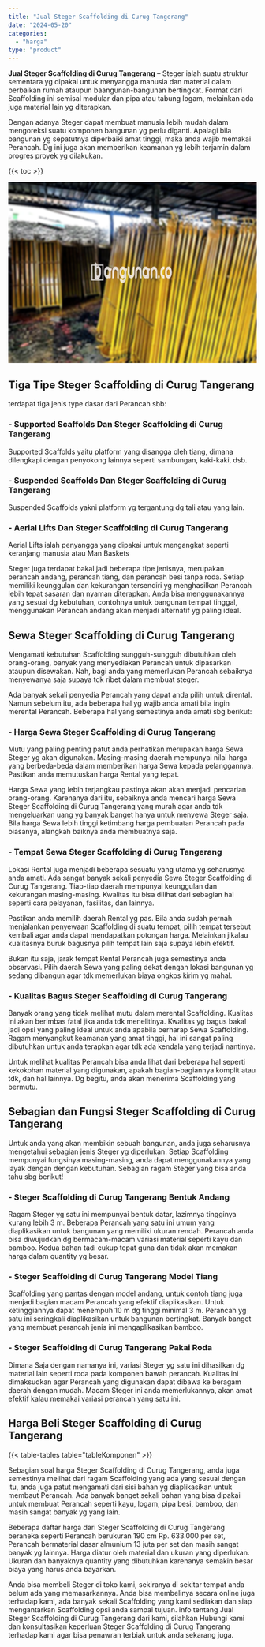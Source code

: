 ```yaml
---
title: "Jual Steger Scaffolding di Curug Tangerang"
date: "2024-05-20"
categories: 
  - "harga"
type: "product"
---
```


**Jual Steger Scaffolding di Curug Tangerang** – Steger ialah suatu struktur sementara yg dipakai untuk menyangga manusia dan material dalam perbaikan rumah ataupun baangunan-bangunan bertingkat. Format dari Scaffolding ini semisal modular dan pipa atau tabung logam, melainkan ada juga material lain yg diterapkan.

Dengan adanya Steger dapat membuat manusia lebih mudah dalam mengoreksi suatu komponen bangunan yg perlu diganti. Apalagi bila bangunan yg sepatutnya diperbaiki amat tinggi, maka anda wajib memakai Perancah. Dg ini juga akan memberikan keamanan yg lebih terjamin dalam progres proyek yg dilakukan.

{{< toc >}}

![Jual Steger Scaffolding di Curug Tangerang](/images/sewa-scaffolding-steger-11.png)

## Tiga Tipe Steger Scaffolding di Curug Tangerang

terdapat tiga jenis type dasar dari Perancah sbb:

### \- Supported Scaffolds Dan Steger Scaffolding di Curug Tangerang

Supported Scaffolds yaitu platform yang disangga oleh tiang, dimana dilengkapi dengan penyokong lainnya seperti sambungan, kaki-kaki, dsb.

### \- Suspended Scaffolds Dan Steger Scaffolding di Curug Tangerang

Suspended Scaffolds yakni platform yg tergantung dg tali atau yang lain.

### \- Aerial Lifts Dan Steger Scaffolding di Curug Tangerang

Aerial Lifts ialah penyangga yang dipakai untuk mengangkat seperti keranjang manusia atau Man Baskets

Steger juga terdapat bakal jadi beberapa tipe jenisnya, merupakan perancah andang, perancah tiang, dan perancah besi tanpa roda. Setiap memiliki keunggulan dan kekurangan tersendiri yg menghasilkan Perancah lebih tepat sasaran dan nyaman diterapkan. Anda bisa menggunakannya yang sesuai dg kebutuhan, contohnya untuk bangunan tempat tinggal, menggunakan Perancah andang akan menjadi alternatif yg paling ideal.

## Sewa Steger Scaffolding di Curug Tangerang

Mengamati kebutuhan Scaffolding sungguh-sungguh dibutuhkan oleh orang-orang, banyak yang menyediakan Perancah untuk dipasarkan ataupun disewakan. Nah, bagi anda yang memerlukan Perancah sebaiknya menyewanya saja supaya tdk ribet dalam membuat steger.

Ada banyak sekali penyedia Perancah yang dapat anda pilih untuk dirental. Namun sebelum itu, ada beberapa hal yg wajib anda amati bila ingin merental Perancah. Beberapa hal yang semestinya anda amati sbg berikut:

### \- Harga Sewa Steger Scaffolding di Curug Tangerang

Mutu yang paling penting patut anda perhatikan merupakan harga Sewa Steger yg akan digunakan. Masing-masing daerah mempunyai nilai harga yang berbeda-beda dalam memberikan harga Sewa kepada pelanggannya. Pastikan anda memutuskan harga Rental yang tepat.

Harga Sewa yang lebih terjangkau pastinya akan akan menjadi pencarian orang-orang. Karenanya dari itu, sebaiknya anda mencari harga Sewa Steger Scaffolding di Curug Tangerang yang murah agar anda tdk mengeluarkan uang yg banyak banget hanya untuk menyewa Steger saja. Bila harga Sewa lebih tinggi ketimbang harga pembuatan Perancah pada biasanya, alangkah baiknya anda membuatnya saja.

### \- Tempat Sewa Steger Scaffolding di Curug Tangerang

Lokasi Rental juga menjadi beberapa sesuatu yang utama yg seharusnya anda amati. Ada sangat banyak sekali penyedia Sewa Steger Scaffolding di Curug Tangerang. Tiap-tiap daerah mempunyai keunggulan dan kekurangan masing-masing. Kwalitas itu bisa dilihat dari sebagian hal seperti cara pelayanan, fasilitas, dan lainnya.

Pastikan anda memilih daerah Rental yg pas. Bila anda sudah pernah menjalankan penyewaan Scaffolding di suatu tempat, pilih tempat tersebut kembali agar anda dapat mendapatkan potongan harga. Melainkan jikalau kualitasnya buruk bagusnya pilih tempat lain saja supaya lebih efektif.

Bukan itu saja, jarak tempat Rental Perancah juga semestinya anda observasi. Pilih daerah Sewa yang paling dekat dengan lokasi bangunan yg sedang dibangun agar tdk memerlukan biaya ongkos kirim yg mahal.

### \- Kualitas Bagus Steger Scaffolding di Curug Tangerang

Banyak orang yang tidak melihat mutu dalam merental Scaffolding. Kualitas ini akan berimbas fatal jika anda tdk menelitinya. Kwalitas yg bagus bakal jadi opsi yang paling ideal untuk anda apabila berharap Sewa Scaffolding. Ragam menyangkut keamanan yang amat tinggi, hal ini sangat paling dibutuhkan untuk anda terapkan agar tdk ada kendala yang terjadi nantinya.

Untuk melihat kualitas Perancah bisa anda lihat dari beberapa hal seperti kekokohan material yang digunakan, apakah bagian-bagiannya komplit atau tdk, dan hal lainnya. Dg begitu, anda akan menerima Scaffolding yang bermutu.

## Sebagian dan Fungsi Steger Scaffolding di Curug Tangerang

Untuk anda yang akan membikin sebuah bangunan, anda juga seharusnya mengetahui sebagian jenis Steger yg diperlukan. Setiap Scaffolding mempunyai fungsinya masing-masing, anda dapat menggunakannya yang layak dengan dengan kebutuhan. Sebagian ragam Steger yang bisa anda tahu sbg berikut!

### \- Steger Scaffolding di Curug Tangerang Bentuk Andang

Ragam Steger yg satu ini mempunyai bentuk datar, lazimnya tingginya kurang lebih 3 m. Beberapa Perancah yang satu ini umum yang diaplikasikan untuk bangunan yang memiliki ukuran rendah. Perancah anda bisa diwujudkan dg bermacam-macam variasi material seperti kayu dan bamboo. Kedua bahan tadi cukup tepat guna dan tidak akan memakan harga dalam quantity yg besar.

### \- Steger Scaffolding di Curug Tangerang Model Tiang

Scaffolding yang pantas dengan model andang, untuk contoh tiang juga menjadi bagian macam Perancah yang efektif diaplikasikan. Untuk ketinggiannya dapat menempuh 10 m dg tinggi minimal 3 m. Perancah yg satu ini seringkali diaplikasikan untuk bangunan bertingkat. Banyak banget yang membuat perancah jenis ini mengaplikasikan bamboo.

### \- Steger Scaffolding di Curug Tangerang Pakai Roda

Dimana Saja dengan namanya ini, variasi Steger yg satu ini dihasilkan dg material lain seperti roda pada komponen bawah perancah. Kualitas ini dimaksudkan agar Perancah yang digunakan dapat dibawa ke beragam daerah dengan mudah. Macam Steger ini anda memerlukannya, akan amat efektif kalau memakai variasi perancah yang satu ini.

## Harga Beli Steger Scaffolding di Curug Tangerang

{{< table-tables table="tableKomponen" >}}

Sebagian soal harga Steger Scaffolding di Curug Tangerang, anda juga semestinya melihat dari ragam Scaffolding yang ada yang sesuai dengan itu, anda juga patut mengamati dari sisi bahan yg diaplikasikan untuk membaut Perancah. Ada banyak banget sekali bahan yang bisa dipakai untuk membuat Perancah seperti kayu, logam, pipa besi, bamboo, dan masih sangat banyak yg yang lain.

Beberapa daftar harga dari Steger Scaffolding di Curug Tangerang beraneka seperti Perancah berukuran 190 cm Rp. 633.000 per set, Perancah bermaterial dasar almunium 13 juta per set dan masih sangat banyak yg lainnya. Harga diatur oleh material dan ukuran yang diperlukan. Ukuran dan banyaknya quantity yang dibutuhkan karenanya semakin besar biaya yang harus anda bayarkan.

Anda bisa membeli Steger di toko kami, sekiranya di sekitar tempat anda belum ada yang memasarkannya. Anda bisa membelinya secara online juga terhadap kami, ada banyak sekali Scaffolding yang kami sediakan dan siap mengantarkan Scaffolding opsi anda sampai tujuan. info tentang Jual Steger Scaffolding di Curug Tangerang dari kami, silahkan Hubungi kami dan konsultasikan keperluan Steger Scaffolding di Curug Tangerang terhadap kami agar bisa penawran terbiak untuk anda sekarang juga.
